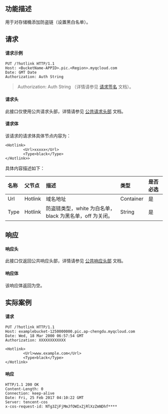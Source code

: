 ## 功能描述

用于对存储桶添加防盗链（设置黑白名单）。

## 请求
#### 请求示例

```shell
PUT /?hotlink HTTP/1.1
Host: <BucketName-APPID>.pic.<Region>.myqcloud.com 
Date: GMT Date
Authorization: Auth String
```

>Authorization: Auth String （详情请参见 [请求签名](https://intl.cloud.tencent.com/document/product/436/7778) 文档）。

#### 请求头

此接口仅使用公共请求头部，详情请参见 [公共请求头部](https://intl.cloud.tencent.com/document/product/436/7728) 文档。


#### 请求体

该请求的请求体具体节点内容为：

```shell
<Hotlink>
        <Url>xxxxx</Url>
        <Type>black</Type>
</Hotlink>>
```

具体内容描述如下：

| 名称 | 父节点  | 描述                                                     | 类型      | 是否必选 |
| :--- | :------ | :------------------------------------------------------- | :-------- | :--- |
| Url  | Hotlink | 域名地址                                                 | Container | 是   |
| Type | Hotlink | 防盗链类型，white 为白名单，black 为黑名单，off 为关闭。 | String    | 是   |

## 响应
#### 响应头
此接口仅返回公共响应头部，详情请参见 [公共响应头部](https://intl.cloud.tencent.com/document/product/436/7729) 文档。

#### 响应体
该响应体返回为空。

## 实际案例

#### 请求

```shell
PUT /?hotlink HTTP/1.1
Host: examplebucket-1250000000.pic.ap-chengdu.myqcloud.com
Date: Wed, 18 Mar 2000 06:57:54 GMT
Authorization: XXXXXXXXXXXX

<Hotlink>
        <Url>www.example.com</Url>
        <Type>black</Type>
</Hotlink>
```

#### 响应



```shell
HTTP/1.1 200 OK
Content-Length: 0
Connection: keep-alive
Date: Fri, 25 Feb 2017 04:10:22 GMT
Server: tencent-cos
x-cos-request-id: NTg3ZjFjMmJfOWIxZjRlXzZmNDhf****
```
